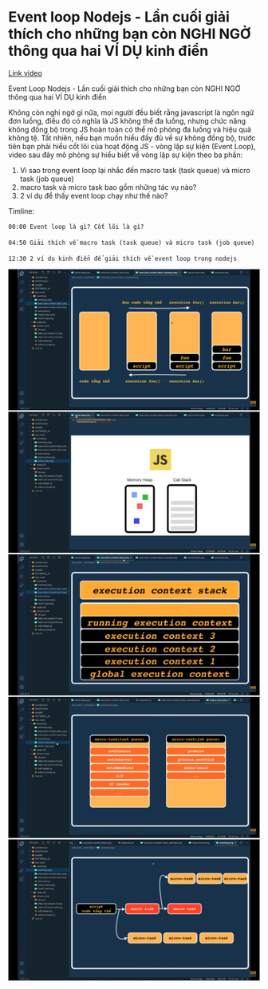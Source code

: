 # Event loop Nodejs - Lần cuối giải thích cho những bạn còn NGHI NGỜ thông qua hai VÍ DỤ kinh điển

[Link video](https://bom.so/aJt5l5)

Event Loop Nodejs - Lần cuối giải thích cho những bạn còn NGHI NGỜ thông qua hai VÍ DỤ kinh điển

Không còn nghi ngờ gì nữa, mọi người đều biết rằng javascript là ngôn ngữ đơn luồng, điều đó có nghĩa là JS không thể đa luồng, nhưng chức năng không đồng bộ trong JS hoàn toàn có thể mô phỏng đa luồng và hiệu quả không tệ. Tất nhiên, nếu bạn muốn hiểu đầy đủ về sự không đồng bộ, trước tiên bạn phải hiểu cốt lõi của hoạt động JS - vòng lặp sự kiện (Event Loop), video sau đây mô phỏng sự hiểu biết về vòng lặp sự kiện theo ba phần:

1. Vì sao trong event loop lại nhắc đến macro task (task queue) và micro task (job queue)
2. macro task và micro task bao gồm những tác vụ nào?
3. 2 ví dụ để thấy event loop chạy như thế nào?

Timline:

```
00:00 Event loop là gì? Cốt lõi là gì?

04:50 Giải thích về macro task (task queue) và micro task (job queue)

12:30 2 ví dụ kinh điển để giải thích về event loop trong nodejs
```

![execution contex stack example](execution_contex_stack_example.png)
![stack_head](stack_head.png)
![execution_contex_stack](execution_contex_stack.png)
![macro_micro](macro_micro.png)
![evenloop](evenloop.png)
